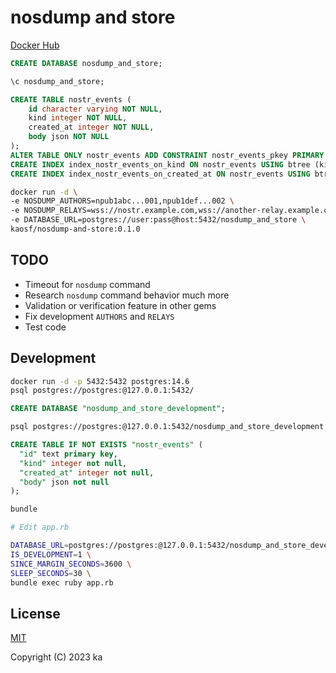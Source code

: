 # nosdump and store

[Docker Hub](https://hub.docker.com/r/kaosf/nosdump-and-store)

```sql
CREATE DATABASE nosdump_and_store;

\c nosdump_and_store;

CREATE TABLE nostr_events (
    id character varying NOT NULL,
    kind integer NOT NULL,
    created_at integer NOT NULL,
    body json NOT NULL
);
ALTER TABLE ONLY nostr_events ADD CONSTRAINT nostr_events_pkey PRIMARY KEY (id);
CREATE INDEX index_nostr_events_on_kind ON nostr_events USING btree (kind);
CREATE INDEX index_nostr_events_on_created_at ON nostr_events USING btree (created_at);
```

```sh
docker run -d \
-e NOSDUMP_AUTHORS=npub1abc...001,npub1def...002 \
-e NOSDUMP_RELAYS=wss://nostr.example.com,wss://another-relay.example.com \
-e DATABASE_URL=postgres://user:pass@host:5432/nosdump_and_store \
kaosf/nosdump-and-store:0.1.0
```

## TODO

- Timeout for `nosdump` command
- Research `nosdump` command behavior much more
- Validation or verification feature in other gems
- Fix development `AUTHORS` and `RELAYS`
- Test code

## Development

```sh
docker run -d -p 5432:5432 postgres:14.6
psql postgres://postgres:@127.0.0.1:5432/
```

```sql
CREATE DATABASE "nosdump_and_store_development";
```

```sh
psql postgres://postgres:@127.0.0.1:5432/nosdump_and_store_development
```

```sql
CREATE TABLE IF NOT EXISTS "nostr_events" (
  "id" text primary key,
  "kind" integer not null,
  "created_at" integer not null,
  "body" json not null
);
```

```sh
bundle

# Edit app.rb

DATABASE_URL=postgres://postgres:@127.0.0.1:5432/nosdump_and_store_development \
IS_DEVELOPMENT=1 \
SINCE_MARGIN_SECONDS=3600 \
SLEEP_SECONDS=30 \
bundle exec ruby app.rb
```

## License

[MIT](http://opensource.org/licenses/MIT)

Copyright (C) 2023 ka
